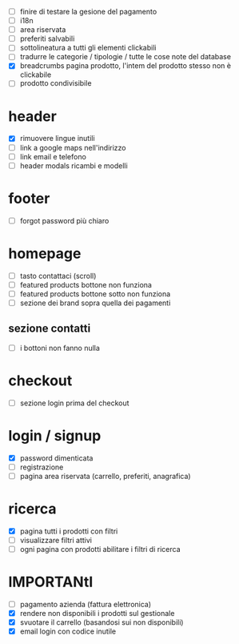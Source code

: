 - [ ] finire di testare la gesione del pagamento
- [ ] i18n
- [ ] area riservata
- [ ] preferiti salvabili
- [ ] sottolineatura a tutti gli elementi clickabili
- [ ] tradurre le categorie / tipologie / tutte le cose note del database
- [x] breadcrumbs pagina prodotto, l'intem del prodotto stesso non è clickabile
- [ ] prodotto condivisibile

# header

- [x] rimuovere lingue inutili
- [ ] link a google maps nell'indirizzo
- [ ] link email e telefono
- [ ] header modals ricambi e modelli

# footer

- [ ] forgot password più chiaro

# homepage

- [ ] tasto contattaci (scroll)
- [ ] featured products bottone non funziona
- [ ] featured products bottone sotto non funziona
- [ ] sezione dei brand sopra quella dei pagamenti

## sezione contatti

- [ ] i bottoni non fanno nulla

# checkout

- [ ] sezione login prima del checkout

# login / signup

- [x] password dimenticata
- [ ] registrazione
- [ ] pagina area riservata (carrello, preferiti, anagrafica)

# ricerca

- [x] pagina tutti i prodotti con filtri
- [ ] visualizzare filtri attivi
- [ ] ogni pagina con prodotti abilitare i filtri di ricerca

# IMPORTANtI

- [ ] pagamento azienda (fattura elettronica)
- [x] rendere non disponibili i prodotti sul gestionale
- [x] svuotare il carrello (basandosi sui non disponibili)
- [x] email login con codice inutile
